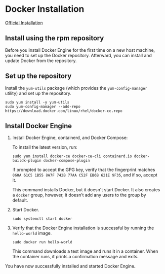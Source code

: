 # Docker Installation

[Official Installation](https://docs.docker.com/engine/install/rhel/)

## Install using the rpm repository

Before you install Docker Engine for the first time on a new host machine, you need to set up the Docker repository. Afterward, you can install and update Docker from the repository.

## Set up the repository

Install the `yum-utils` package (which provides the `yum-config-manager` utility) and set up the repository.

```
sudo yum install -y yum-utils
sudo yum-config-manager --add-repo https://download.docker.com/linux/rhel/docker-ce.repo
```

## Install Docker Engine

1. Install Docker Engine, containerd, and Docker Compose:

   To install the latest version, run:
   ```
   sudo yum install docker-ce docker-ce-cli containerd.io docker-buildx-plugin docker-compose-plugin
   ```

   If prompted to accept the GPG key, verify that the fingerprint matches `060A 61C5 1B55 8A7F 742B 77AA C52F EB6B 621E 9F35`, and if so, accept it.

   This command installs Docker, but it doesn't start Docker. It also creates a `docker` group, however, it doesn't add any users to the group by default.

2. Start Docker.
   ```
   sudo systemctl start docker
   ```

3. Verify that the Docker Engine installation is successful by running the `hello-world` image.

   ```
   sudo docker run hello-world
   ```

   This command downloads a test image and runs it in a container. When the container runs, it prints a confirmation message and exits.

You have now successfully installed and started Docker Engine.
   



